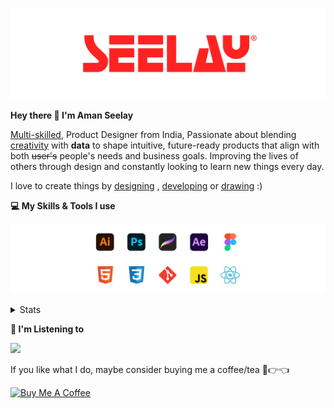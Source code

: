 [![banner](./images/seelay.svg)](https://www.seelay.in)

**Hey there 👋 I'm Aman Seelay**

[Multi-skilled](https://www.seelay.in/#skills), Product Designer from India, Passionate about blending [creativity](https://illustrations.seelay.in) with <b>data</b> to shape intuitive, future-ready products that align with both <s>user's</s> people's needs and business goals. Improving the lives of others through design and constantly looking to learn new things every day.

I love to create things by [designing](https://www.seelay.in/#work) , [developing](https://www.seelay.in/#projects) or [drawing](https://art.seelay.in) :)

**💻 My Skills & Tools I use**

[![banner](./images/skills&tools.svg)](https://www.seelay.in/about)

<details>
  <summary>Stats</summary>

---

<!--START_SECTION:waka-->
![Profile Views](http://img.shields.io/badge/Profile%20Views-21-blue)

**🐱 My GitHub Data** 

> 📦 603.0 kB Used in GitHub's Storage 
 > 
> 🏆 418 Contributions in the Year 2025
 > 
> 💼 Opted to Hire
 > 
> 📜 1 Public Repository 
 > 
> 🔑 24 Private Repository 
 > 
**I'm a Night 🦉** 

```text
🌞 Morning                302 commits         ███░░░░░░░░░░░░░░░░░░░░░░   13.26 % 
🌆 Daytime                315 commits         ███░░░░░░░░░░░░░░░░░░░░░░   13.83 % 
🌃 Evening                736 commits         ████████░░░░░░░░░░░░░░░░░   32.31 % 
🌙 Night                  925 commits         ██████████░░░░░░░░░░░░░░░   40.61 % 
```
📅 **I'm Most Productive on Tuesday** 

```text
Monday                   265 commits         ███░░░░░░░░░░░░░░░░░░░░░░   11.63 % 
Tuesday                  395 commits         ████░░░░░░░░░░░░░░░░░░░░░   17.34 % 
Wednesday                290 commits         ███░░░░░░░░░░░░░░░░░░░░░░   12.73 % 
Thursday                 374 commits         ████░░░░░░░░░░░░░░░░░░░░░   16.42 % 
Friday                   299 commits         ███░░░░░░░░░░░░░░░░░░░░░░   13.13 % 
Saturday                 291 commits         ███░░░░░░░░░░░░░░░░░░░░░░   12.77 % 
Sunday                   364 commits         ████░░░░░░░░░░░░░░░░░░░░░   15.98 % 
```


📊 **This Week I Spent My Time On** 

```text
🕑︎ Time Zone: Asia/Kolkata

💬 Programming Languages: 
Other                    10 hrs 9 mins       ██████████████████░░░░░░░   71.96 % 
JavaScript               3 hrs 48 mins       ███████░░░░░░░░░░░░░░░░░░   26.96 % 
JSON                     4 mins              ░░░░░░░░░░░░░░░░░░░░░░░░░   00.52 % 
HTML                     2 mins              ░░░░░░░░░░░░░░░░░░░░░░░░░   00.27 % 
CSS                      1 min               ░░░░░░░░░░░░░░░░░░░░░░░░░   00.19 % 

🔥 Editors: 
Chrome                   9 hrs 56 mins       ██████████████████░░░░░░░   70.45 % 
VS Code                  3 hrs 26 mins       ██████░░░░░░░░░░░░░░░░░░░   24.44 % 
Edge                     43 mins             █░░░░░░░░░░░░░░░░░░░░░░░░   05.11 % 

💻 Operating System: 
Windows                  14 hrs 6 mins       █████████████████████████   100.00 % 
```

**I Mostly Code in JavaScript** 

```text
JavaScript               16 repos            ███████████████░░░░░░░░░░   61.54 % 
HTML                     4 repos             ████░░░░░░░░░░░░░░░░░░░░░   15.38 % 
TypeScript               4 repos             ████░░░░░░░░░░░░░░░░░░░░░   15.38 % 
Java                     2 repos             ██░░░░░░░░░░░░░░░░░░░░░░░   07.69 % 
```




 Last Updated on 13/03/2025 06:47:34 UTC
<!--END_SECTION:waka-->

---

 </details>

**🎵 I'm Listening to**

<object data="https://now-play.vercel.app/api/generate?uid=7a17a86e-d6b7-43b5-8d9c-1d6dae42a779" >

  <img src="https://now-play.vercel.app/api/generate?uid=7a17a86e-d6b7-43b5-8d9c-1d6dae42a779" />

</object>

If you like what I do, maybe consider buying me a coffee/tea 🥺👉👈

<a href="https://www.buymeacoffee.com/seelay" target="_blank"><img src="https://cdn.buymeacoffee.com/buttons/v2/default-red.png" alt="Buy Me A Coffee" width="150" ></a>
